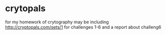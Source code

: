 # crytopals
for my homework of crytography
may be including
http://cryptopals.com/sets/1
for challenges 1-6
and a report about challeng6
